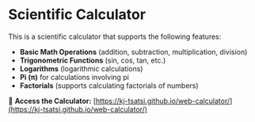 # Scientific Calculator

This is a scientific calculator that supports the following features:

- **Basic Math Operations** (addition, subtraction, multiplication, division)
- **Trigonometric Functions** (sin, cos, tan, etc.)
- **Logarithms** (logarithmic calculations)
- **Pi (π)** for calculations involving pi
- **Factorials** (supports calculating factorials of numbers)

🔗 **Access the Calculator:** [https://kj-tsatsi.github.io/web-calculator/](https://kj-tsatsi.github.io/web-calculator/)
